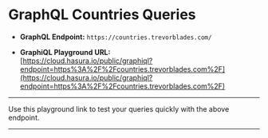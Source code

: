 # GraphQL Countries Queries

- **GraphQL Endpoint:** `https://countries.trevorblades.com/`

- **GraphiQL Playground URL:**  
  [https://cloud.hasura.io/public/graphiql?endpoint=https%3A%2F%2Fcountries.trevorblades.com%2F](https://cloud.hasura.io/public/graphiql?endpoint=https%3A%2F%2Fcountries.trevorblades.com%2F)

---

Use this playground link to test your queries quickly with the above endpoint.

---